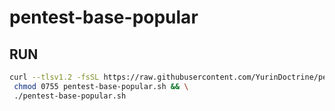 # pentest-base-popular

## RUN

```sh
curl --tlsv1.2 -fsSL https://raw.githubusercontent.com/YurinDoctrine/pentest-base-popular/main/pentest-base-popular.sh >pentest-base-popular.sh && \
 chmod 0755 pentest-base-popular.sh && \
 ./pentest-base-popular.sh

```
